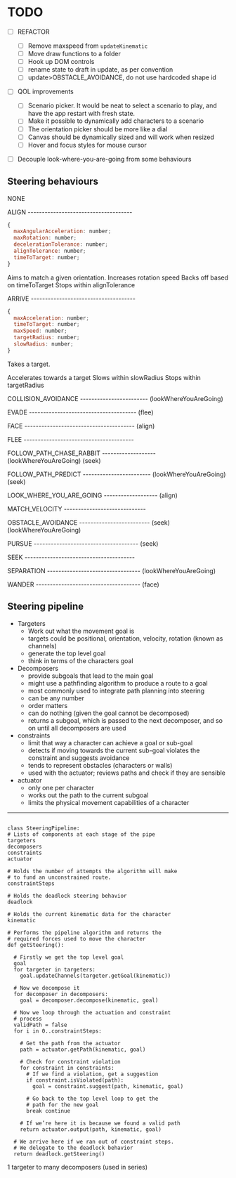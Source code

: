 # TODO

- [ ] REFACTOR
  - [ ] Remove maxspeed from `updateKinematic`
  - [ ] Move draw functions to a folder
  - [ ] Hook up DOM controls
  - [ ] rename state to draft in update, as per convention
  - [ ] update>OBSTACLE_AVOIDANCE, do not use hardcoded shape id
- [ ] QOL improvements

  - [ ] Scenario picker. It would be neat to select a scenario to play, and have the app restart with fresh state.
  - [ ] Make it possible to dynamically add characters to a scenario
  - [ ] The orientation picker should be more like a dial
  - [ ] Canvas should be dynamically sized and will work when resized
  - [ ] Hover and focus styles for mouse cursor

- [ ] Decouple look-where-you-are-going from some behaviours

## Steering behaviours

NONE

ALIGN -------------------------------------

```js
{
  maxAngularAcceleration: number;
  maxRotation: number;
  decelerationTolerance: number;
  alignTolerance: number;
  timeToTarget: number;
}
```

Aims to match a given orientation.
Increases rotation speed
Backs off based on timeToTarget
Stops within alignTolerance

ARRIVE -------------------------------------

```js
{
  maxAcceleration: number;
  timeToTarget: number;
  maxSpeed: number;
  targetRadius: number;
  slowRadius: number;
}
```

Takes a target.

Accelerates towards a target
Slows within slowRadius
Stops within targetRadius

COLLISION_AVOIDANCE ------------------------
(lookWhereYouAreGoing)

EVADE --------------------------------------
(flee)

FACE ---------------------------------------
(align)

FLEE ---------------------------------------

FOLLOW_PATH_CHASE_RABBIT -------------------
(lookWhereYouAreGoing)
(seek)

FOLLOW_PATH_PREDICT ------------------------
(lookWhereYouAreGoing)
(seek)

LOOK_WHERE_YOU_ARE_GOING -------------------
(align)

MATCH_VELOCITY -----------------------------

OBSTACLE_AVOIDANCE -------------------------
(seek)
(lookWhereYouAreGoing)

PURSUE -------------------------------------
(seek)

SEEK ---------------------------------------

SEPARATION ---------------------------------
(lookWhereYouAreGoing)

WANDER -------------------------------------
(face)

## Steering pipeline

- Targeters
  - Work out what the movement goal is
  - targets could be positional, orientation, velocity, rotation (known as channels)
  - generate the top level goal
  - think in terms of the characters goal
- Decomposers
  - provide subgoals that lead to the main goal
  - might use a pathfinding algorithm to produce a route to a goal
  - most commonly used to integrate path planning into steering
  - can be any number
  - order matters
  - can do nothing (given the goal cannot be decomposed)
  - returns a subgoal, which is passed to the next decomposer, and so on until all decomposers are used
- constraints
  - limit that way a character can achieve a goal or sub-goal
  - detects if moving towards the current sub-goal violates the constraint and suggests avoidance
  - tends to represent obstacles (characters or walls)
  - used with the actuator; reviews paths and check if they are sensible
- actuator
  - only one per character
  - works out the path to the current subgoal
  - limits the physical movement capabilities of a character

---

```

class SteeringPipeline:
# Lists of components at each stage of the pipe
targeters
decomposers
constraints
actuator

# Holds the number of attempts the algorithm will make
# to fund an unconstrained route.
constraintSteps

# Holds the deadlock steering behavior
deadlock

# Holds the current kinematic data for the character
kinematic

# Performs the pipeline algorithm and returns the
# required forces used to move the character
def getSteering():

  # Firstly we get the top level goal
  goal
  for targeter in targeters:
    goal.updateChannels(targeter.getGoal(kinematic))

  # Now we decompose it
  for decomposer in decomposers:
    goal = decomposer.decompose(kinematic, goal)

  # Now we loop through the actuation and constraint
  # process
  validPath = false
  for i in 0..constraintSteps:

    # Get the path from the actuator
    path = actuator.getPath(kinematic, goal)

    # Check for constraint violation
    for constraint in constraints:
      # If we find a violation, get a suggestion
      if constraint.isViolated(path):
        goal = constraint.suggest(path, kinematic, goal)

      # Go back to the top level loop to get the
      # path for the new goal
      break continue

    # If we’re here it is because we found a valid path
    return actuator.output(path, kinematic, goal)

  # We arrive here if we ran out of constraint steps.
  # We delegate to the deadlock behavior
  return deadlock.getSteering()
```

1 targeter to many decomposers (used in series)
